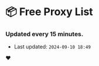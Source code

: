 # :package: Free Proxy List
### Updated every 15 minutes.

- Last updated: `2024-09-10 18:49`

:heart:
